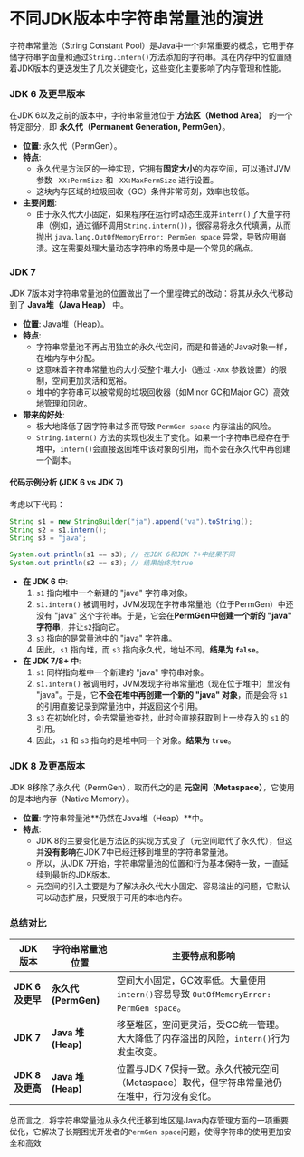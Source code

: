 # 不同JDK版本中字符串常量池的演进

字符串常量池（String Constant Pool）是Java中一个非常重要的概念，它用于存储字符串字面量和通过`String.intern()`方法添加的字符串。其在内存中的位置随着JDK版本的更迭发生了几次关键变化，这些变化主要影响了内存管理和性能。

### JDK 6 及更早版本

在JDK 6以及之前的版本中，字符串常量池位于 **方法区（Method Area）** 的一个特定部分，即 **永久代（Permanent Generation, PermGen）**。

- **位置**: 永久代（PermGen）。
- **特点**:
  - 永久代是方法区的一种实现，它拥有**固定大小**的内存空间，可以通过JVM参数 `-XX:PermSize` 和 `-XX:MaxPermSize` 进行设置。
  - 这块内存区域的垃圾回收（GC）条件非常苛刻，效率也较低。
- **主要问题**:
  - 由于永久代大小固定，如果程序在运行时动态生成并`intern()`了大量字符串（例如，通过循环调用`String.intern()`），很容易将永久代填满，从而抛出 `java.lang.OutOfMemoryError: PermGen space` 异常，导致应用崩溃。这在需要处理大量动态字符串的场景中是一个常见的痛点。

### JDK 7

JDK 7版本对字符串常量池的位置做出了一个里程碑式的改动：将其从永久代移动到了 **Java堆（Java Heap）** 中。

- **位置**: Java堆（Heap）。
- **特点**:
  - 字符串常量池不再占用独立的永久代空间，而是和普通的Java对象一样，在堆内存中分配。
  - 这意味着字符串常量池的大小受整个堆大小（通过 `-Xmx` 参数设置）的限制，空间更加灵活和宽裕。
  - 堆中的字符串可以被常规的垃圾回收器（如Minor GC和Major GC）高效地管理和回收。
- **带来的好处**:
  - 极大地降低了因字符串过多而导致 `PermGen space` 内存溢出的风险。
  - `String.intern()` 方法的实现也发生了变化。如果一个字符串已经存在于堆中，`intern()`会直接返回堆中该对象的引用，而不会在永久代中再创建一个副本。

#### 代码示例分析 (JDK 6 vs JDK 7)

考虑以下代码：

```java
String s1 = new StringBuilder("ja").append("va").toString();
String s2 = s1.intern();
String s3 = "java";

System.out.println(s1 == s3); // 在JDK 6和JDK 7+中结果不同
System.out.println(s2 == s3); // 结果始终为true
```

- **在 JDK 6 中**:
  1. `s1` 指向堆中一个新建的 "java" 字符串对象。
  2. `s1.intern()` 被调用时，JVM发现在字符串常量池（位于PermGen）中还没有 "java" 这个字符串。于是，它会在**PermGen中创建一个新的 "java" 字符串**，并让`s2`指向它。
  3. `s3` 指向的是常量池中的 "java" 字符串。
  4. 因此，`s1` 指向堆，而 `s3` 指向永久代，地址不同。**结果为 `false`**。
- **在 JDK 7/8+ 中**:
  1. `s1` 同样指向堆中一个新建的 "java" 字符串对象。
  2. `s1.intern()` 被调用时，JVM发现字符串常量池（现在位于堆中）里没有 "java"。于是，它**不会在堆中再创建一个新的 "java" 对象**，而是会将 `s1` 的引用直接记录到常量池中，并返回这个引用。
  3. `s3` 在初始化时，会去常量池查找，此时会直接获取到上一步存入的 `s1` 的引用。
  4. 因此，`s1` 和 `s3` 指向的是堆中同一个对象。**结果为 `true`**。

### JDK 8 及更高版本

JDK 8移除了永久代（PermGen），取而代之的是 **元空间（Metaspace）**，它使用的是本地内存（Native Memory）。

- **位置**: 字符串常量池**仍然在Java堆（Heap）**中。
- **特点**:
  - JDK 8的主要变化是方法区的实现方式变了（元空间取代了永久代），但这并**没有影响**在JDK 7中已经迁移到堆里的字符串常量池。
  - 所以，从JDK 7开始，字符串常量池的位置和行为基本保持一致，一直延续到最新的JDK版本。
  - 元空间的引入主要是为了解决永久代大小固定、容易溢出的问题，它默认可以动态扩展，只受限于可用的本地内存。

### 总结对比

| JDK 版本         | 字符串常量池位置     | 主要特点和影响                                               |
| ---------------- | -------------------- | ------------------------------------------------------------ |
| **JDK 6 及更早** | **永久代 (PermGen)** | 空间大小固定，GC效率低。大量使用`intern()`容易导致 `OutOfMemoryError: PermGen space`。 |
| **JDK 7**        | **Java 堆 (Heap)**   | 移至堆区，空间更灵活，受GC统一管理。大大降低了内存溢出的风险，`intern()`行为发生改变。 |
| **JDK 8 及更高** | **Java 堆 (Heap)**   | 位置与JDK 7保持一致。永久代被元空间（Metaspace）取代，但字符串常量池仍在堆中，行为没有变化。 |

总而言之，将字符串常量池从永久代迁移到堆区是Java内存管理方面的一项重要优化，它解决了长期困扰开发者的`PermGen space`问题，使得字符串的使用更加安全和高效
